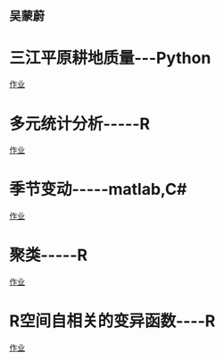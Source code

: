 ## 吴蒙蔚


# 三江平原耕地质量---Python

<a href="/landuse.html">作业</a>

#  多元统计分析-----R
<a href="/RPubs - 多元统计分析.html">作业</a>

# 季节变动-----matlab,C#
<a href="/TimeSeries.html">作业</a>





# 聚类-----R
<a href="/聚类.html">作业</a>



# R空间自相关的变异函数----R
<a href="/R空间自相关的变异函数.html">作业</a>

